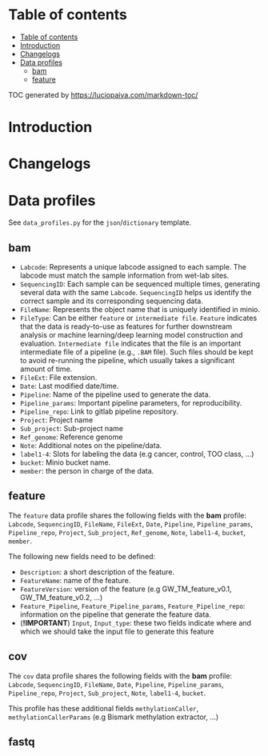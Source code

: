 # Table of contents

- [Table of contents](#table-of-contents)
- [Introduction](#introduction)
- [Changelogs](#changelogs)
- [Data profiles](#data-profiles)
    - [bam](#bam)
    - [feature](#feature)

TOC generated by https://luciopaiva.com/markdown-toc/

# Introduction

# Changelogs

# Data profiles
See `data_profiles.py` for the `json`/`dictionary` template.

## bam
- `Labcode`: Represents a unique labcode assigned to each sample. The labcode must match the sample information from wet-lab sites.
- `SequencingID`: Each sample can be sequenced multiple times, generating several data with the same `Labcode`. `SequencingID` helps us identify the correct sample and its corresponding sequencing data.
- `FileName`: Represents the object name that is uniquely identified in minio.
- `FileType`: Can be either `feature` or `intermediate file`. `Feature` indicates that the data is ready-to-use as features for further downstream analysis or machine learning/deep learning model construction and evaluation. `Intermediate file` indicates that the file is an important intermediate file of a pipeline (e.g., `.BAM` file). Such files should be kept to avoid re-running the pipeline, which usually takes a significant amount of time.
- `FileExt`: File extension.
- `Date`: Last modified date/time.
- `Pipeline`: Name of the pipeline used to generate the data.
- `Pipeline_params`: Important pipeline parameters, for reproducibility.
- `Pipeline_repo`: Link to gitlab pipeline repository. 
- `Project`: Project name
- `Sub_project`: Sub-project name
- `Ref_genome`: Reference genome
- `Note`: Additional notes on the pipeline/data.
- `label1-4`: Slots for labeling the data (e.g cancer, control, TOO class, ...)
- `bucket`: Minio bucket name.
- `member`: the person in charge of the data.

## feature
The `feature` data profile shares the following fields with the **bam** profile: `Labcode`, `SequencingID`, `FileName`, `FileExt`, `Date`, `Pipeline`, `Pipeline_params`, `Pipeline_repo`, `Project`, `Sub_project`, `Ref_genome`, `Note`, `label1-4`, `bucket`, `member`. 

The following new fields need to be defined:
- `Description`: a short description of the feature. 
- `FeatureName`: name of the feature.
- `FeatureVersion`: version of the feature (e.g GW_TM_feature_v0.1, GW_TM_feature_v0.2, ...)
- `Feature_Pipeline`, `Feature_Pipeline_params`, `Feature_Pipeline_repo`: information on the pipeline that generate the feature data. 
- (**!IMPORTANT**) `Input`, `Input_type`: these two fields indicate where and which we should take the input file to generate this feature

## cov
The `cov` data profile shares the following fields with the **bam** profile:
`Labcode`, `SequencingID`, `FileName`, `Date`, `Pipeline`, `Pipeline_params`, `Pipeline_repo`, `Project`, `Sub_project`, `Note`, `label1-4`, `bucket`.

This profile has these additional fields `methylationCaller`, `methylationCallerParams` (e.g Bismark methylation extractor, ...)

## fastq

